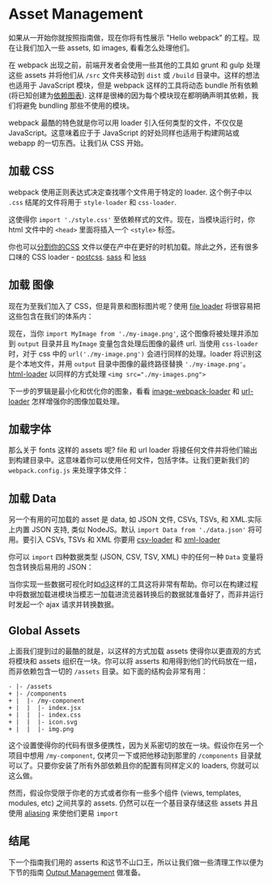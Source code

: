 # Asset Management

如果从一开始你就按照指南做，现在你将有性展示 "Hello webpack" 的工程。现在让我们加入一些 assets, 如 images, 看看怎么处理他们。

在 webpack 出现之前，前端开发者会使用一些其他的工具如 grunt 和 gulp 处理这些 assets 并将他们从 `/src` 文件夹移动到 `dist` 或 `/build` 目录中。这样的想法也适用于 JavaScript 模块，但是 webpack 这样的工具将动态 bundle 所有依赖 (将已知创建为[依赖图表](https://webpack.js.org/concepts/dependency-graph)). 这样是很棒的因为每个模块现在都明确声明其依赖，我们将避免 bundling 那些不使用的模块。

webpack 最酷的特色就是你可以用 loader 引入任何类型的文件，不仅仅是 JavaScript。这意味着应于于 JavaScript 的好处同样也适用于构建网站或 webapp 的一切东西。让我们从 CSS 开始。

## 加载 CSS

webpack 使用正则表达式决定查找哪个文件用于特定的 loader. 这个例子中以 `.css` 结尾的文件将用于 `style-loader` 和 `css-loader`.

这使得你 `import './style.css'` 至依赖样式的文件。现在，当模块运行时，你 html 文件中的 `<head>` 里面将插入一个 `<style>` 标签。

你也可以[分割你的CSS](https://webpack.js.org/plugins/extract-text-webpack-plugin) 文件以便在产中在更好的时机加载。除此之外，还有很多口味的 CSS loader - [postcss](https://webpack.js.org/loaders/postcss-loader). [sass](https://webpack.js.org/loaders/sass-loader) 和 [less](https://webpack.js.org/loaders/less-loader)

## 加载 图像

现在为至我们加入了 CSS，但是背景和图标图片呢？使用 [file loader](https://webpack.js.org/loaders/file-loader) 将很容易把这些包含在我们的体系内：

现在，当你 `import MyImage from './my-image.png'`, 这个图像将被处理并添加到 `output` 目录并且 `MyImage` 变量包含处理后图像的最终 url. 当使用 `css-loader` 时，对于 css 中的 `url('./my-image.png')` 会进行同样的处理。loader 将识别这是个本地文件，并用 `output` 目录中图像的最终路径替换 `'./my-image.png'`。[html-loader](https://webpack.js.org/loaders/html-loader) 以同样的方式处理 `<img src="./my-images.png">`

下一步的罗辑是最小化和优化你的图象，看看 [image-webpack-loader](https://github.com/tcoopman/image-webpack-loader) 和 [url-loader](https://webpack.js.org/loaders/url-loader) 怎样增强你的图像加载处理。

## 加载字体

那么关于 fonts 这样的 assets 呢? file 和 url loader 将接任何文件并将他们输出到构建目录中。这意味着你可以使用任何文件，包括字体。让我们更新我们的 `webpack.config.js` 来处理字体文件：

## 加载 Data

另一个有用的可加载的 asset 是 data, 如 JSON 文件, CSVs, TSVs, 和 XML.实际上内置 JSON 支持, 类似 NodeJS。默认 `import Data from './data.json'` 将可用。要引入 CSVs, TSVs 和 XML 你要用 [csv-loader](https://github.com/theplatapi/csv-loader) 和 [xml-loader](https://github.com/gisikw/xml-loader)

你可以 `import` 四种数据类型 (JSON, CSV, TSV, XML) 中的任何一种 `Data` 变量将包含转换后易用的 JSON：

当你实现一些数据可视化时如[d3](https://github.com/d3)这样的工具这将非常有帮助。你可以在构建过程中将数据加载进模块当模志一加载进流览器转换后的数据就准备好了，而非并运行时发起一个 ajax 请求并转换数据。

## Global Assets

上面我们提到过的最酷的就是，以这样的方式加载 assets 使得你以更直观的方式将模块和 assets 组织在一块。你可以将 asserts 和用得到他们的代码放在一组，而非依赖包含一切的 `/assets` 目录。如下面的结构会非常有用：

```structure
- |- /assets
+ |- /components
+ |  |- /my-component
+ |  |  |- index.jsx
+ |  |  |- index.css
+ |  |  |- icon.svg
+ |  |  |- img.png
```

这个设置使得你的代码有很多便携性，因为关系密切的放在一块。假设你在另一个项目中想用 `/my-component`, 仅拷贝一下或把他移动到那里的 `/components` 目录就可以了。只要你安装了所有外部依赖且你的配置有同样定义的 loaders, 你就可以这么做。

然而，假设你受限于你老的方式或者你有一些多个组件 (views, templates, modules, etc) 之间共享的 assets. 仍然可以在一个基目录存储这些 assets 并且使用 [aliasing](https://webpack.js.org/configuration/resolve#resolve-alias) 来使他们更易 `import`

## 结尾

下一个指南我们用的 asserts 和这节不山口王，所以让我们做一些清理工作以便为下节的指南 [Output Management](https://webpack.js.org/guides/output-management/) 做准备。